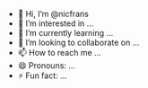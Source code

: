 - 👋 Hi, I’m @nicfrans
- 👀 I’m interested in ...
- 🌱 I’m currently learning ...
- 💞️ I’m looking to collaborate on ...
- 📫 How to reach me ...
- 😄 Pronouns: ...
- ⚡ Fun fact: ...

<!---
nicfrans/nicfrans is a ✨ special ✨ repository because its `README.md` (this file) appears on your GitHub profile.
You can click the Preview link to take a look at your changes.
--->
